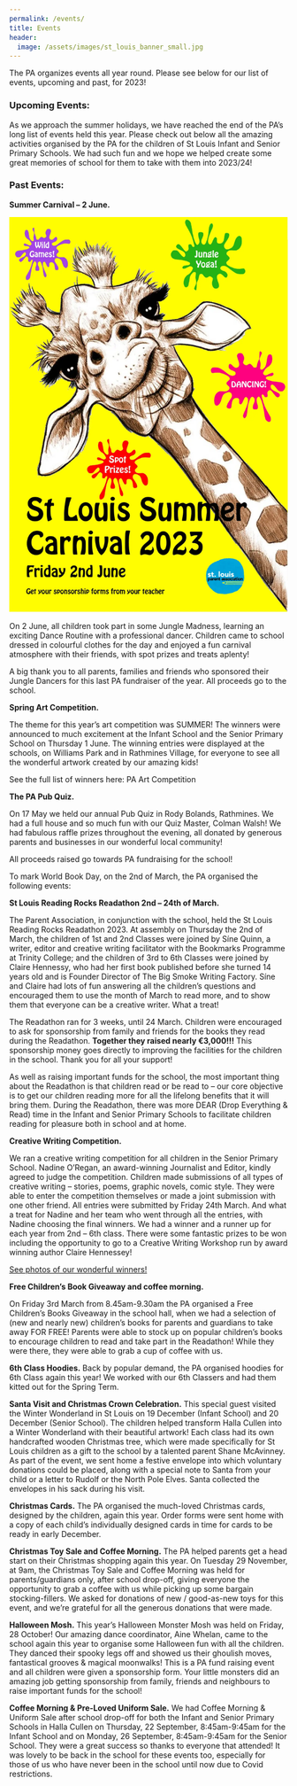 ```yaml
---
permalink: /events/
title: Events
header:
  image: /assets/images/st_louis_banner_small.jpg
---
```


The PA organizes events all year round. Please see below for our list of events, upcoming and past, for 2023!

### Upcoming Events:

As we approach the summer holidays, we have reached the end of the PA’s long list of events held this year. Please check out below all the amazing activities organised by the PA for the children of St Louis Infant and Senior Primary Schools. We had such fun and we hope we helped create some great memories of school for them to take with them into 2023/24!

### Past Events:

**Summer Carnival – 2 June.**

![Carnival](/assets/images/events/carnival-poster.webp)

On 2 June, all children took part in some Jungle Madness, learning an exciting Dance Routine with a professional dancer. Children came to school dressed in colourful clothes for the day and enjoyed a fun carnival atmosphere with their friends, with spot prizes and treats aplenty!

A big thank you to all parents, families and friends who sponsored their Jungle Dancers for this last PA fundraiser of the year. All proceeds go to the school.

**Spring Art Competition.**

The theme for this year’s art competition was SUMMER! The winners were announced to much excitement at the Infant School and the Senior Primary School on Thursday 1 June. The winning entries were displayed at the schools, on Williams Park and in Rathmines Village, for everyone to see all the wonderful artwork created by our amazing kids!

See the full list of winners here: PA Art Competition

**The PA Pub Quiz.** 

On 17 May we held our annual Pub Quiz in Rody Bolands, Rathmines. We had a full house and so much fun with our Quiz Master, Colman Walsh! We had fabulous raffle prizes throughout the evening, all donated by generous parents and businesses in our wonderful local community!

All proceeds raised go towards PA fundraising for the school!

To mark World Book Day, on the 2nd of March, the PA organised the following events:

**St Louis Reading Rocks Readathon 2nd – 24th of March.**

The Parent Association, in conjunction with the school, held the St Louis Reading Rocks Readathon 2023. At assembly on Thursday the 2nd of March, the children of 1st and 2nd Classes were joined by Síne Quinn, a writer, editor and creative writing facilitator with the Bookmarks Programme at Trinity College; and the children of 3rd to 6th Classes were joined by Claire Hennessy, who had her first book published before she turned 14 years old and is Founder Director of The Big Smoke Writing Factory. Síne and Claire had lots of fun answering all the children’s questions and encouraged them to use the month of March to read more, and to show them that everyone can be a creative writer. What a treat!


The Readathon ran for 3 weeks, until 24 March. Children were encouraged to ask for sponsorship from family and friends for the books they read during the Readathon. **Together they raised nearly €3,000!!!** This sponsorship money goes directly to improving the facilities for the children in the school. Thank you for all your support!

As well as raising important funds for the school, the most important thing about the Readathon is that children read or be read to – our core objective is to get our children reading more for all the lifelong benefits that it will bring them. During the Readathon, there was more DEAR (Drop Everything & Read) time in the Infant and Senior Primary Schools to facilitate children reading for pleasure both in school and at home.

**Creative Writing Competition.** 

We ran a creative writing competition for all children in the Senior Primary School. Nadine O’Regan, an award-winning Journalist and Editor, kindly agreed to judge the competition. Children made submissions of all types of creative writing – stories, poems, graphic novels, comic style. They were able to enter the competition themselves or made a joint submission with one other friend. All entries were submitted by Friday 24th March. And what a treat for Nadine and her team who went through all the entries, with Nadine choosing the final winners. We had a winner and a runner up for each year from 2nd – 6th class. There were some fantastic prizes to be won including the opportunity to go to a Creative Writing Workshop run by award winning author Claire Hennessey!

[See photos of our wonderful winners!](/photos/#creative-writing-competition)

**Free Children’s Book Giveaway and coffee morning.**

On Friday 3rd March from 8.45am-9.30am the PA organised a Free Children’s Books Giveaway in the school hall, when we had a selection of (new and nearly new) children’s books for parents and guardians to take away FOR FREE! Parents were able to stock up on popular children’s books to encourage children to read and take part in the Readathon! While they were there, they were able to grab a cup of coffee with us.

**6th Class Hoodies.** Back by popular demand, the PA organised hoodies for 6th Class again this year! We worked with our 6th Classers and had them kitted out for the Spring Term.

**Santa Visit and Christmas Crown Celebration.** This special guest visited the Winter Wonderland in St Louis on 19 December (Infant School) and 20 December (Senior School).  The children helped transform Halla Cullen into a Winter Wonderland with their beautiful artwork! Each class had its own handcrafted wooden Christmas tree, which were made specifically for St Louis children as a gift to the school by a talented parent Shane McAvinney. As part of the event, we sent home a festive envelope into which voluntary donations could be placed, along with a special note to Santa from your child or a letter to Rudolf or the North Pole Elves.  Santa collected the envelopes in his sack during his visit.

**Christmas Cards.** The PA organised the much-loved Christmas cards, designed by the children, again this year. Order forms were sent home with a copy of each child’s individually designed cards in time for cards to be ready in early December.

**Christmas Toy Sale and Coffee Morning.** The PA helped parents get a head start on their Christmas shopping again this year. On Tuesday 29 November, at 9am, the Christmas Toy Sale and Coffee Morning was held for parents/guardians only, after school drop-off, giving everyone the opportunity to grab a coffee with us while picking up some bargain stocking-fillers. We asked for donations of new / good-as-new toys for this event, and we’re grateful for all the generous donations that were made.

**Halloween Mosh.** This year’s Halloween Monster Mosh was held on Friday, 28 October! Our amazing dance coordinator, Aine Whelan, came to the school again this year to organise some Halloween fun with all the children.  They danced their spooky legs off and showed us their ghoulish moves, fantastical grooves & magical moonwalks! This is a PA fund raising event and all children were given a sponsorship form. Your little monsters did an amazing job getting sponsorship from family, friends and neighbours to raise important funds for the school!

**Coffee Morning & Pre-Loved Uniform Sale.** We had Coffee Morning & Uniform Sale after school drop-off for both the Infant and Senior Primary Schools in Halla Cullen on Thursday, 22 September, 8:45am-9:45am for the Infant School and on Monday, 26 September, 8:45am-9:45am for the Senior School. They were a great success so thanks to everyone that attended! It was lovely to be back in the school for these events too, especially for those of us who have never been in the school until now due to Covid restrictions.